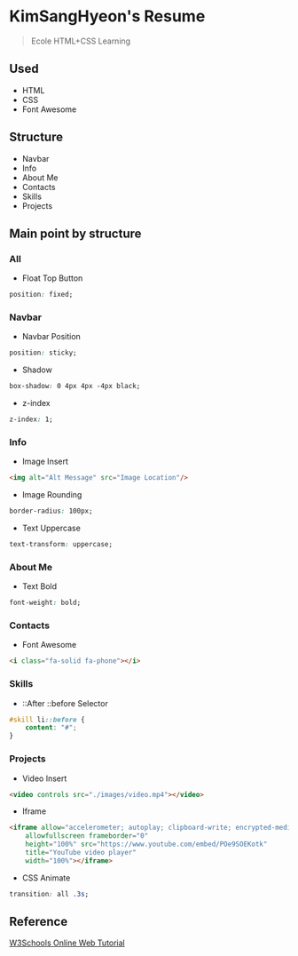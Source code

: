 # KimSangHyeon's Resume
> Ecole HTML+CSS Learning

## Used
* HTML
* CSS
* Font Awesome

## Structure
* Navbar
* Info
* About Me
* Contacts
* Skills
* Projects

## Main point by structure
### All
* Float Top Button
```css
position: fixed;
```


### Navbar
* Navbar Position
```css
position: sticky;
```

* Shadow
```css
box-shadow: 0 4px 4px -4px black;
```

* z-index
```css
z-index: 1;
```

### Info
* Image Insert
```html
<img alt="Alt Message" src="Image Location"/>
```

* Image Rounding
```css
border-radius: 100px;
```

* Text Uppercase
```css
text-transform: uppercase;
```

### About Me
* Text Bold
```css
font-weight: bold;
```

### Contacts
* Font Awesome
```html
<i class="fa-solid fa-phone"></i>
```

### Skills
* ::After ::before Selector
```css
#skill li::before {
    content: "#";
}
```

### Projects
* Video Insert
```html
<video controls src="./images/video.mp4"></video>
```

* Iframe
```html
<iframe allow="accelerometer; autoplay; clipboard-write; encrypted-media; gyroscope; picture-in-picture"
    allowfullscreen frameborder="0"
    height="100%" src="https://www.youtube.com/embed/POe9SOEKotk"
    title="YouTube video player"
    width="100%"></iframe>
```

* CSS Animate
```css
transition: all .3s;
```


## Reference
[W3Schools Online Web Tutorial](https://www.w3schools.com/)
